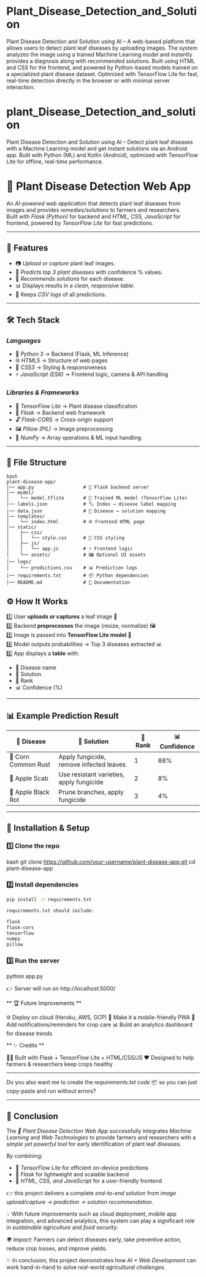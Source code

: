 # Plant_Disease_Detection_and_Solution
Plant Disease Detection and Solution using AI – A web-based platform that allows users to detect plant leaf diseases by uploading images. The system analyzes the image using a trained Machine Learning model and instantly provides a diagnosis along with recommended solutions. Built using HTML and CSS for the frontend, and powered by Python-based models trained on a specialized plant disease dataset. Optimized with TensorFlow Lite for fast, real-time detection directly in the browser or with minimal server interaction.


# plant_Disease_Detection_and_solution
Plant Disease Detection and Solution using AI – Detect plant leaf diseases with a Machine Learning model and get instant solutions via an Android app. Built with Python (ML) and Kotlin (Android), optimized with TensorFlow Lite for offline, real-time performance.

# 🌱 Plant Disease Detection Web App

An *AI-powered web application* that detects plant leaf diseases from images and provides *remedies/solutions* to farmers and researchers.  
Built with *Flask (Python)* for backend and *HTML, CSS, JavaScript* for frontend, powered by *TensorFlow Lite* for fast predictions.

---

## 🚀 Features

- 📷 *Upload or capture* plant leaf images.  
- 🤖 *Predicts top 3 plant diseases* with confidence % values.  
- 💊 *Recommends solutions* for each disease.  
- 📊 Displays results in a *clean, responsive table*.  
- 📝 Keeps *CSV logs* of all predictions.  

---

## 🛠 Tech Stack

### *Languages*
- 🐍 *Python 3* → Backend (Flask, ML Inference)  
- 🌐 *HTML5* → Structure of web pages  
- 🎨 *CSS3* → Styling & responsiveness  
- ⚡ *JavaScript (ES6)* → Frontend logic, camera & API handling  

### *Libraries & Frameworks*
- 🧠 *TensorFlow Lite* → Plant disease classification  
- 🍶 *Flask* → Backend web framework  
- 🔓 *Flask-CORS* → Cross-origin support  
- 🖼 *Pillow (PIL)* → Image preprocessing  
- 🔢 *NumPy* → Array operations & ML input handling  

---

## 📂 File Structure
```
bash
plant-disease-app/
│── app.py                  # 🐍 Flask backend server
│── model/
│    └── model.tflite       # 🧠 Trained ML model (TensorFlow Lite)
│── labels.json             # 🏷 Index → disease label mapping
│── data.json               # 💊 Disease → solution mapping
│── templates/
│    └── index.html         # 🌐 Frontend HTML page
│── static/
│    ├── css/
│    │   └── style.css      # 🎨 CSS styling
│    ├── js/
│    │   └── app.js         # ⚡ Frontend logic
│    └── assets/            # 🖼 Optional UI assets
│── logs/
│    └── predictions.csv    # 📊 Prediction logs
│── requirements.txt        # 📦 Python dependencies
│── README.md               # 📘 Documentation
```
## ⚙ How It Works

1️⃣ User **uploads or captures** a leaf image 🌿  
2️⃣ Backend **preprocesses** the image (resize, normalize) 🖼  
3️⃣ Image is passed into **TensorFlow Lite model** 🧠  
4️⃣ Model outputs probabilities → Top 3 diseases extracted 📊  
5️⃣ App displays a **table** with:
   - 🦠 Disease name  
   - 💊 Solution  
   - 🏅 Rank  
   - 📊 Confidence (%)  

---

## 📊 Example Prediction Result

| 🦠 **Disease**         | 💊 **Solution**                        | 🏅 **Rank** | 📊 **Confidence** |
|-------------------------|----------------------------------------|-------------|-------------------|
| 🌽 Corn Common Rust     | Apply fungicide, remove infected leaves | 1           | 88%               |
| 🍏 Apple Scab           | Use resistant varieties, apply fungicide | 2           | 8%                |
| 🍎 Apple Black Rot      | Prune branches, apply fungicide         | 3           | 4%                |

---

## 🔧 Installation & Setup

### 1️⃣ Clone the repo
bash
git clone https://github.com/your-username/plant-disease-app.git
cd plant-disease-app

### 2️⃣ Install dependencies

```bash
pip install -r requirements.txt

requirements.txt should include:

flask
flask-cors
tensorflow
numpy
pillow
```

### 3️⃣ Run the server

python app.py

👉 Server will run on http://localhost:5000/

** 🏆 Future Improvements **

🌐 Deploy on cloud (Heroku, AWS, GCP)
📱 Make it a mobile-friendly PWA
🔔 Add notifications/reminders for crop care
📊 Build an analytics dashboard for disease trends

** ✨ Credits **

👨‍💻 Built with Flask + TensorFlow Lite + HTML/CSS/JS
❤ Designed to help farmers & researchers keep crops healthy


---

Do you also want me to create the *requirements.txt code* 📦 so you can just copy-paste and run without errors?


---

## 📝 Conclusion

The *🌱 Plant Disease Detection Web App* successfully integrates *Machine Learning* and *Web Technologies* to provide farmers and researchers with a *simple yet powerful tool* for early identification of plant leaf diseases.  

By combining:  
- 🧠 *TensorFlow Lite* for efficient on-device predictions  
- 🐍 *Flask* for lightweight and scalable backend  
- 🎨 *HTML, CSS, and JavaScript* for a user-friendly frontend  

👉 this project delivers a complete *end-to-end solution* from *image upload/capture → prediction → solution recommendation*.  

💡 With future improvements such as cloud deployment, mobile app integration, and advanced analytics, this system can play a significant role in *sustainable agriculture* and *food security*.  

🌍 *Impact*: Farmers can detect diseases early, take preventive action, reduce crop losses, and improve yields.  

✨ In conclusion, this project demonstrates how *AI + Web Development* can work hand-in-hand to solve *real-world agricultural challenges*.
